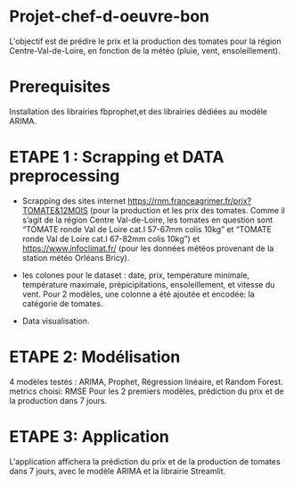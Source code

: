 # Projet-chef-d-oeuvre-bon



L'objectif est de prédire le prix et la production des tomates pour la région Centre-Val-de-Loire, 
en fonction de la météo (pluie, vent, ensoleillement).

# Prerequisites

Installation des librairies fbprophet,et des librairies dédiées au modèle ARIMA.

# ETAPE 1 : Scrapping et DATA preprocessing

- Scrapping des sites internet https://rnm.franceagrimer.fr/prix?TOMATE&12MOIS (pour la production et les prix des tomates. Comme il s’agit de la région Centre Val-de-Loire, les tomates en question sont “TOMATE ronde Val de Loire cat.I 57-67mm colis 10kg” et “TOMATE ronde Val de Loire cat.I 67-82mm colis 10kg”) et https://www.infoclimat.fr/ (pour les données météos provenant de la station météo Orléans Bricy).


- les colones pour le dataset : date, prix, température minimale, température maximale, prépicipitations, ensoleillement, et vitesse du vent. Pour 2 modèles, une colonne a été ajoutée et encodée: la catégorie de tomates.

- Data visualisation.

# ETAPE 2: Modélisation

4 modèles testés : ARIMA, Prophet, Régression linéaire, et Random Forest.
metrics choisi: RMSE
Pour les 2 premiers modèles, prédiction du prix et de la production dans 7 jours.

# ETAPE 3: Application

L'application affichera la prédiction du prix et de la production de tomates dans 7 jours, avec le modèle ARIMA et la librairie Streamlit.
